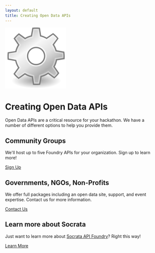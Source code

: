 ```yaml
---
layout: default
title: Creating Open Data APIs
---
```


<div class="hero-unit clearfix">
  <div class="giant">
    <img src="/img/little-gear.png" alt="Creating Open Data APIs" />
  </div>
  <h1 class="tagline">Creating Open Data APIs</h1>

  <p>Open Data APIs are a critical resource for your hackathon. We have a number of different options to help you provide them.</p>
</div>

<div class="row-fluid open-data-actions">
  <div class="span4">
    <h2>Community Groups</h2>
    <p>We'll host up to five Foundry APIs for your organization. Sign up to learn more!</p>
    <a class="btn btn-large" href="/open-data-apis/community-groups.html">Sign Up</a>
  </div>
  <div class="span4">
    <h2>Governments, NGOs, Non-Profits</h2>
    <p>We offer full packages including an open data site, support, and event expertise. Contact us for more information.</p>
    <a class="btn btn-primary btn-large" href="/open-data-apis/the-box.html">Contact Us</a>
  </div>
  <div class="span4">
    <h2>Learn more about Socrata</h2>
    <p>Just want to learn more about <a href="http://www.socrata.com/api-foundry/">Socrata API Foundry</a>? Right this way!</p>
    <a class="btn btn-large" href="http://www.socrata.com/api-foundry/">Learn More</a>
  </div>
</div>


